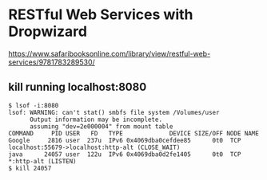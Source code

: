 # RESTful Web Services with Dropwizard

https://www.safaribooksonline.com/library/view/restful-web-services/9781783289530/

## kill running localhost:8080

```
$ lsof -i:8080
lsof: WARNING: can't stat() smbfs file system /Volumes/user
      Output information may be incomplete.
      assuming "dev=2e000004" from mount table
COMMAND     PID USER   FD   TYPE             DEVICE SIZE/OFF NODE NAME
Google     2816 user  237u  IPv6 0x4069dba0cefdee85      0t0  TCP localhost:55679->localhost:http-alt (CLOSE_WAIT)
java      24057 user  122u  IPv6 0x4069dba0d2fe1405      0t0  TCP *:http-alt (LISTEN)
$ kill 24057
```

